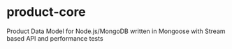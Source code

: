 product-core
============

Product Data Model for Node.js/MongoDB written in Mongoose with Stream based API and performance tests
